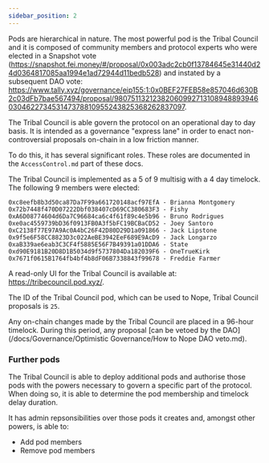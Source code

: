 ```yaml
---
sidebar_position: 2
---
```


Pods are hierarchical in nature. The most powerful pod is the Tribal Council and it is composed of community members and protocol experts who were elected in a Snapshot vote (https://snapshot.fei.money/#/proposal/0x003adc2cb0f13784645e31440d24d0364817085aa1994e1ad72944d11bedb528) and instated by a subsequent DAO vote: https://www.tally.xyz/governance/eip155:1:0x0BEF27FEB58e857046d630B2c03dFb7bae567494/proposal/98075113212382060992713108948893946030462273453147378810955243825368262837097. 

The Tribal Council is able govern the protocol on an operational day to day basis. It is intended as a governance "express lane" in order to enact non-controversial proposals on-chain in a low friction manner. 

To do this, it has several significant roles. These roles are documented in the `AccessControl.md` part of these docs.

The Tribal Council is implemented as a 5 of 9 multisig with a 4 day timelock. The following 9 members were elected:

```
0xc8eefb8b3d50ca87Da7F99a661720148acf97EfA - Brianna Montgomery
0x72b7448f470D07222Dbf038407cD69CC380683F3 - Fishy 
0xA6D08774604d6Da7C96684ca6c4f61f89c4e5b96 - Bruno Rodrigues 
0xe0ac4559739bD36f0913FB0A3f5bFC19BCBaCD52 - Joey Santoro
0xC2138f77E97A9Ac0A4bC26F42D80D29D1a091866 - Jack Lipstone
0x9f5e6F58CC8823D3c022AeBE3942EeF689E9AcD9 - Jack Longarzo 
0xaB339ae6eab3C3CF4f5885E56F7B49391a01DDA6 - State
0xd90E9181B20D8D1B5034d9f5737804Da182039F6 - OneTrueKirk 
0x7671f0615B1764fb4bf4b8dF06B7338843f99678 - Freddie Farmer
```

A read-only UI for the Tribal Council is available at: https://tribecouncil.pod.xyz/.

The ID of the Tribal Council pod, which can be used to Nope, Tribal Council proposals is `25`.

Any on-chain changes made by the Tribal Council are placed in a 96-hour timelock. During this period, any proposal [can be vetoed by the DAO](/docs/Governance/Optimistic Governance/How to Nope DAO veto.md).
### Further pods
The Tribal Council is able to deploy additional pods and authorise those pods with the powers necessary to govern a specific part of the protocol. When doing so, it is able to determine the pod membership and timelock delay duration.

It has admin repsonsibilities over those pods it creates and, amongst other powers, is able to:
- Add pod members
- Remove pod members
